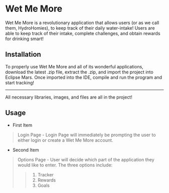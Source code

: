 # Wet Me More

Wet Me More is a revolutionary application that allows users (or as we call them, HydroHomies), to keep track of their daily water-intake! Users are able to keep track of their intake, complete challenges, and obtain rewards for drinking smart!  

## Installation

To properly use Wet Me More and all of its wonderful applications, download the latest .zip file, extract the .zip, and import the project into Eclipse Mars.  Once imported into the IDE, compile and run the program and start tracking!

***

All necessary libraries, images, and files are all in the project!

## Usage

- First Item
> Login Page - Login Page will immediately be prompting the user to either login or create a Wet Me More account.

- Second Item
> Options Page - User will decide which part of the application they would like to enter.  The three options include:
>> 1. Tracker
>> 2. Rewards
>> 3. Goals

